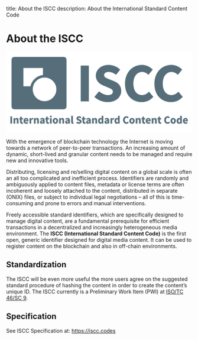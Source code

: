 title: About the ISCC
description: About the International Standard Content Code

# About the ISCC

![iscc-sample](images/iscc-logo.png)

With the emergence of blockchain technology the Internet is moving towards a network of peer-to-peer transactions. An increasing amount of dynamic, short-lived and granular content needs to be managed and require new and innovative tools.

Distributing, licensing and re/selling digital content on a global scale is often an all too complicated and inefficient process. Identifiers are randomly and ambiguously applied to content files, metadata or license terms are often incoherent and loosely attached to the content, distributed in separate (ONIX) files, or subject to individual legal negotiations – all of this is time-consuming and prone to errors and manual interventions.

Freely accessible standard identifiers, which are specifically designed to manage digital content, are a fundamental prerequisite for efficient transactions in a decentralized and increasingly heterogeneous media environment. The **ISCC (International Standard Content Code)** is the first open, generic identifier designed for digital media content. It can be used to register content on the blockchain and also in off-chain environments.

## Standardization

The ISCC will be even more useful the more users agree on the suggested standard procedure of hashing the content in order to create the content’s unique ID. The ISCC currently is a Preliminary Work Item (PWI) at [ISO/TC 46/SC 9](https://iso.org/committee/48836.html).

## Specification

See ISCC Specification at: <https://iscc.codes>

